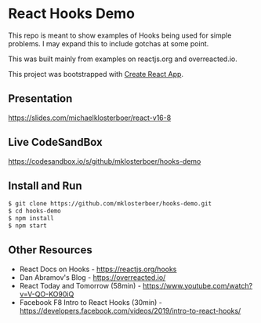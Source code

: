 # React Hooks Demo
This repo is meant to show examples of Hooks being used for simple problems. I may expand this to include gotchas at some point. 

This was built mainly from examples on reactjs.org and overreacted.io. 

This project was bootstrapped with [Create React App](https://github.com/facebookincubator/create-react-app).

## Presentation
https://slides.com/michaelklosterboer/react-v16-8

## Live CodeSandBox
https://codesandbox.io/s/github/mklosterboer/hooks-demo

## Install and Run

```sh
$ git clone https://github.com/mklosterboer/hooks-demo.git
$ cd hooks-demo
$ npm install
$ npm start
```


## Other Resources
* React Docs on Hooks - https://reactjs.org/hooks
* Dan Abramov's Blog - https://overreacted.io/
* React Today and Tomorrow (58min) - https://www.youtube.com/watch?v=V-QO-KO90iQ
* Facebook F8 Intro to React Hooks (30min) - https://developers.facebook.com/videos/2019/intro-to-react-hooks/
